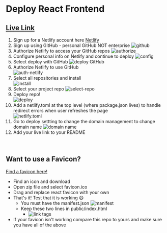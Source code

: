 # Deploy React Frontend
## [Live Link](https://missy-klondike.netlify.app/)

1. Sign up for a Netlify account here [Netlify](https://www.netlify.com/)
2. Sign up using GitHub - personal GitHub NOT enterprise ![github](./assests/use-github.png)
3. Authorize Netlify to access your GitHub repos ![authorize](./assests/authorize.png)
4. Configure personal info on Netlify and continue to deploy ![config](./assests/config.png)
5. Select deploy with GitHub ![deploy GitHub](./assests/deploy-github.png)
6. Authorize Netlify to use GitHub<br> ![auth-netlify](./assests/auth-netlify.png)
7. Select all repositories and install<br> ![install](./assests/install.png)
8. Select your project repo ![select-repo](./assests/select-repo.png)
9. Deploy repo!<br> ![deploy](./assests/deploy-repo.png)
10. Add a netlify.toml at the top level (where package.json lives) to handle redirect errors when user refreshes the page<br> ![netlify.toml](./assests/netlify-toml.png)
11. Go to deploy settting to change the domain management to change domain name ![domain name](./assests/domain-name.png)
12. Add your live link to your README
<br><br><br>

## Want to use a Favicon?

[Find a favicon here!](https://favicon.io/)
- Find an icon and download
- Open zip file and select favicon.ico
- Drag and replace react favicon with your own
- That's it! Test that it is working :smile:
    - You must have the manifest.json ![manifest](./assests/manifest.png)
    - Keep these two lines in public/index.html
        - ![link tags](./assests/link-tags.png)
- If your favicon isn't working compare this repo to yours and make sure you have all of the above